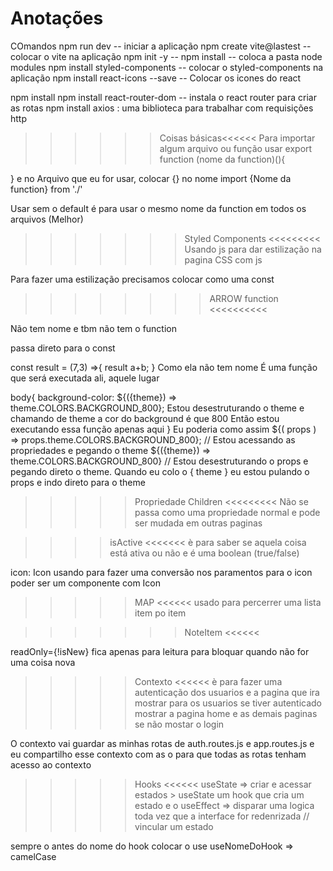# Anotações

COmandos 
npm run dev -- iniciar a aplicação
npm create vite@lastest -- colocar o vite na aplicação
npm init -y --
npm install -- coloca a pasta node modules
npm install styled-components -- colocar o styled-components na aplicação
npm install react-icons --save -- Colocar os icones do react

npm install 
npm install react-router-dom -- instala o react router para criar as rotas
npm install axios : uma biblioteca para trabalhar com requisições http

>>>>>> Coisas básicas<<<<<<
Para importar algum arquivo ou função usar 
export function (nome da function)(){

}
e no Arquivo que eu for usar, colocar {} no nome 
import {Nome da function} from './'

Usar sem o default é para usar o mesmo nome da function em todos os arquivos (Melhor)


>>>>>>> Styled Components <<<<<<<<<
Usando js para dar estilização na pagina
CSS com js

Para fazer uma estilização precisamos colocar como uma const 


>>>>>>>> ARROW function <<<<<<<<<<

Não tem nome e tbm não tem o function

passa direto para o const

const result = (7,3) =>{
    result a+b;
}
Como ela não tem nome
É uma função que será executada ali, aquele lugar

body{
    background-color: ${({theme}) => theme.COLORS.BACKGROUND_800};
    Estou desestruturando o theme e chamando de theme a cor do background é que 800
    Então estou executando essa função apenas aqui
}
Eu poderia como assim 
${( props ) => props.theme.COLORS.BACKGROUND_800}; // Estou acessando as propriedades e pegando o theme
${({theme}) => theme.COLORS.BACKGROUND_800} // Estou desestruturando o props e pegando direto o theme. 
Quando eu colo o { theme } eu estou pulando o props e indo direto para o theme

>>>>> Propriedade Children <<<<<<<<<
Não se passa como uma propriedade normal
e pode ser mudada em outras paginas

>>>> isActive <<<<<<<
è para saber se aquela coisa está ativa ou não e é uma boolean (true/false)

icon: Icon usando para fazer uma conversão nos paramentos para o icon poder ser um componente com Icon


>>>>> MAP <<<<<<
usado para percerrer uma lista
item po item


>>>>>>> NoteItem <<<<<<

readOnly={!isNew} fica apenas para leitura
para bloquar quando não for uma coisa nova


>>>>> Contexto <<<<<<
è para fazer uma autenticação dos usuarios e a pagina que ira mostrar para os usuarios
se tiver autenticado mostrar a pagina home e as demais paginas
se não mostar o login

O contexto vai guardar as minhas rotas de auth.routes.js e app.routes.js
e eu compartilho esse contexto com as o <Routes/> para que todas as rotas tenham acesso ao contexto


>>>>> Hooks <<<<<<
useState => criar e acessar estados
    > useState
        um hook que cria um estado
e o 
useEffect => disparar uma logica toda vez que a interface for redenrizada // vincular um estado 

sempre o antes do nome do hook colocar o use
useNomeDoHook  => camelCase


